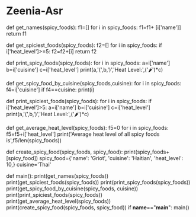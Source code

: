 # Zeenia-Asr
def get_names(spicy_foods):
 f1=[]
 for i in spicy_foods:
  f1=f1+ [i['name']]
 return f1

def get_spiciest_foods(spicy_foods):
 f2=[]
 for i in spicy_foods:
  if i['heat_level']>=5:
   f2=f2+[i]
 return f2

def print_spicy_foods(spicy_foods):
 for i in spicy_foods:
  a=i['name']
 b=i['cuisine']
 c=i['heat_level']
 print(a,'(',b,')','Heat Level:',('🌶')*c)
 
def get_spicy_food_by_cuisine(spicy_foods,cuisine):
 for i in spicy_foods:
  f4=i['cuisine']
 if f4==cuisine:
  print(i)
  
def print_spiciest_foods(spicy_foods):
 for i in spicy_foods:
  if i['heat_level']>5:
   a=i['name']
   b=i['cuisine']
   c=i['heat_level']
   print(a,'(',b,')','Heat Level:',('🌶')*c)
   
def get_average_heat_level(spicy_foods):
 f5=0
 for i in spicy_foods:
  f5=f5+i['heat_level']
 print('Average heat level of all spicy foods is',f5/len(spicy_foods))

def create_spicy_food(spicy_foods, spicy_food):
 print(spicy_foods+[spicy_food])
spicy_food={'name': 'Griot',
'cuisine': 'Haitian',
'heat_level': 10,}
cuisine='Thai'

def main():
 print(get_names(spicy_foods))
 print(get_spiciest_foods(spicy_foods))
 print(print_spicy_foods(spicy_foods))
 print(get_spicy_food_by_cuisine(spicy_foods, cuisine))
 print(print_spiciest_foods(spicy_foods))
 print(get_average_heat_level(spicy_foods))
 print(create_spicy_food(spicy_foods, spicy_food))
 if __name__=="__main__":
  main()
